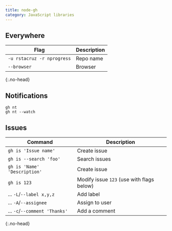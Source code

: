 ```yaml
---
title: node-gh
category: JavaScript libraries
---
```


## Everywhere

| Flag | Description |
| ---- | ---- |
| `-u rstacruz -r nprogress` | Repo name |
| `--browser` | Browser |
{:.no-head}

## Notifications

```
gh nt
gh nt --watch
```

## Issues

| Command | Description |
| ---- | ---- |
| `gh is 'Issue name'` | Create issue |
| `gh is --search 'foo'` | Search issues |
| `gh is 'Name' 'Description'` | Create issue |
| `gh is 123` | Modify issue `123` (use with flags below) |
| ... `-L`/`--label x,y,z` | Add label |
| ... `-A`/`--assignee` | Assign to user |
| ... `-c`/`--comment 'Thanks'` | Add a comment
{:.no-head}
